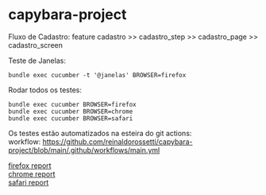 # capybara-project

Fluxo de Cadastro:
feature cadastro >> cadastro_step >> cadastro_page >> cadastro_screen

Teste de Janelas:
````
bundle exec cucumber -t '@janelas' BROWSER=firefox
````
Rodar todos os testes:
```
bundle exec cucumber BROWSER=firefox
bundle exec cucumber BROWSER=chrome
bundle exec cucumber BROWSER=safari
```

Os testes estão automatizados na esteira do git actions:  
workflow: https://github.com/reinaldorossetti/capybara-project/blob/main/.github/workflows/main.yml  

<a href="http://reinaldorossetti.github.io/capybara-project/firefox/index.html">firefox report<a>  
<a href="http://reinaldorossetti.github.io/capybara-project/chrome/index.html">chrome report<a>  
<a href="http://reinaldorossetti.github.io/capybara-project/safari/index.html">safari report<a>  

